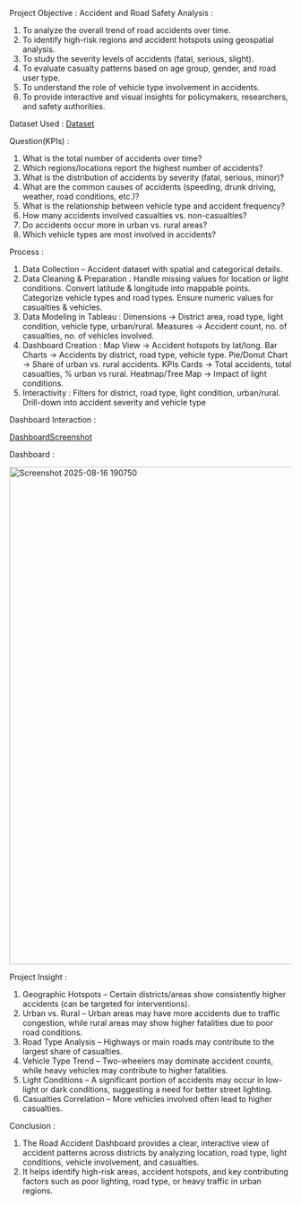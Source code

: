 Project Objective : Accident and Road Safety Analysis :

1. To analyze the overall trend of road accidents over time.
2. To identify high-risk regions and accident hotspots using geospatial analysis.
3. To study the severity levels of accidents (fatal, serious, slight).
4. To evaluate casualty patterns based on age group, gender, and road user type.
5. To understand the role of vehicle type involvement in accidents.
6. To provide interactive and visual insights for policymakers, researchers, and safety authorities.

Dataset Used : 
<a href="https://github.com/SanatMishra12/Road-Accident---Data-Analysis-Dashboard-Creation-Using-Tableau-/blob/main/accident_data.csv.gz">Dataset</a>

Question(KPIs) : 

1. What is the total number of accidents over time?
2. Which regions/locations report the highest number of accidents?
3. What is the distribution of accidents by severity (fatal, serious, minor)?
4. What are the common causes of accidents (speeding, drunk driving, weather, road conditions, etc.)?
5. What is the relationship between vehicle type and accident frequency?
6. How many accidents involved casualties vs. non-casualties?
7. Do accidents occur more in urban vs. rural areas?
8. Which vehicle types are most involved in accidents?

Process : 

1. Data Collection – Accident dataset with spatial and categorical details.
2. Data Cleaning & Preparation : 
   Handle missing values for location or light conditions.
   Convert latitude & longitude into mappable points.
   Categorize vehicle types and road types.
   Ensure numeric values for casualties & vehicles.
3. Data Modeling in Tableau : 
   Dimensions → District area, road type, light condition, vehicle type, urban/rural.
   Measures → Accident count, no. of casualties, no. of vehicles involved.   
4. Dashboard Creation : 
   Map View → Accident hotspots by lat/long.
   Bar Charts → Accidents by district, road type, vehicle type.
   Pie/Donut Chart → Share of urban vs. rural accidents.
   KPIs Cards → Total accidents, total casualties, % urban vs rural.
   Heatmap/Tree Map → Impact of light conditions.
5. Interactivity : 
   Filters for district, road type, light condition, urban/rural.
   Drill-down into accident severity and vehicle type


Dashboard Interaction : 

<a href="https://github.com/SanatMishra12/Road-Accident---Data-Analysis-Dashboard-Creation-Using-Tableau-/blob/main/Screenshot%202025-08-16%20190750.png">DashboardScreenshot</a>


Dashboard : 

<img width="1580" height="889" alt="Screenshot 2025-08-16 190750" src="https://github.com/user-attachments/assets/bf0be490-f42b-4d79-83a4-6bde8de10f47" />


Project Insight : 
1. Geographic Hotspots – Certain districts/areas show consistently higher accidents (can be targeted for interventions).
2. Urban vs. Rural – Urban areas may have more accidents due to traffic congestion, while rural areas may show higher fatalities due to poor road conditions.
3. Road Type Analysis – Highways or main roads may contribute to the largest share of casualties.
4. Vehicle Type Trend – Two-wheelers may dominate accident counts, while heavy vehicles may contribute to higher fatalities.
5. Light Conditions – A significant portion of accidents may occur in low-light or dark conditions, suggesting a need for better street lighting.
6. Casualties Correlation – More vehicles involved often lead to higher casualties.


Conclusion : 
1. The Road Accident Dashboard provides a clear, interactive view of accident patterns across districts by analyzing location, road type, light conditions, vehicle involvement, and casualties.
2. It helps identify high-risk areas, accident hotspots, and key contributing factors such as poor lighting, road type, or heavy traffic in urban regions.





